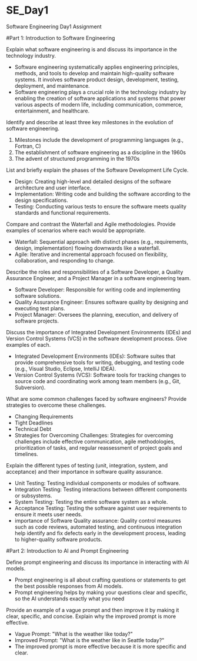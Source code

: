 # SE_Day1
Software Engineering Day1 Assignment

#Part 1: Introduction to Software Engineering

Explain what software engineering is and discuss its importance in the technology industry.
 - Software engineering systematically applies engineering principles, methods, and tools to develop and maintain high-quality software systems. It involves software product design, development, testing, deployment, and maintenance.
 - Software engineering plays a crucial role in the technology industry by enabling the creation of software applications and systems that power various aspects of modern life, including communication, commerce, entertainment, and healthcare.

Identify and describe at least three key milestones in the evolution of software engineering.
1. Milestones include the development of programming languages (e.g., Fortran, C)
2. The establishment of software engineering as a discipline in the 1960s
3. The advent of structured programming in the 1970s

List and briefly explain the phases of the Software Development Life Cycle.
  - Design: Creating high-level and detailed designs of the software architecture and user interface.
  - Implementation: Writing code and building the software according to the design specifications.
  - Testing: Conducting various tests to ensure the software meets quality standards and functional requirements.

Compare and contrast the Waterfall and Agile methodologies. Provide examples of scenarios where each would be appropriate.
  - Waterfall: Sequential approach with distinct phases (e.g., requirements, design, implementation) flowing downwards like a waterfall.
  - Agile: Iterative and incremental approach focused on flexibility, collaboration, and responding to change.



Describe the roles and responsibilities of a Software Developer, a Quality Assurance Engineer, and a Project Manager in a software engineering team.
  - Software Developer: Responsible for writing code and implementing software solutions. 
  - Quality Assurance Engineer: Ensures software quality by designing and executing test plans.
  - Project Manager: Oversees the planning, execution, and delivery of software projects.


Discuss the importance of Integrated Development Environments (IDEs) and Version Control Systems (VCS) in the software development process. Give examples of each.
- Integrated Development Environments (IDEs): Software suites that provide comprehensive tools for writing, debugging, and testing code (e.g., Visual Studio, Eclipse, IntelliJ IDEA).
- Version Control Systems (VCS): Software tools for tracking changes to source code and coordinating work among team members (e.g., Git, Subversion).


What are some common challenges faced by software engineers? Provide strategies to overcome these challenges.
  - Changing Requirements
  - Tight Deadlines
  - Technical Debt
  - Strategies for Overcoming Challenges: Strategies for overcoming challenges include effective communication, agile methodologies, prioritization of tasks, and regular reassessment of project goals and timelines.


Explain the different types of testing (unit, integration, system, and acceptance) and their importance in software quality assurance.
  - Unit Testing: Testing individual components or modules of software.
  - Integration Testing: Testing interactions between different components or subsystems.
  - System Testing: Testing the entire software system as a whole.
  - Acceptance Testing: Testing the software against user requirements to ensure it meets user needs.
  - importance of Software Quality assurance: Quality control measures such as code reviews, automated testing, and continuous integration help identify and fix defects early in the development process, leading to higher-quality software products.


#Part 2: Introduction to AI and Prompt Engineering


Define prompt engineering and discuss its importance in interacting with AI models.
- Prompt engineering is all about crafting questions or statements to get the best possible responses from AI models.
- Prompt engineering helps by making your questions clear and specific, so the AI understands exactly what you need


Provide an example of a vague prompt and then improve it by making it clear, specific, and concise. Explain why the improved prompt is more effective.
 - Vague Prompt: "What is the weather like today?"
 - Improved Prompt: "What is the weather like in Seattle today?"
 - The improved prompt is more effective because it is more specific and clear.
